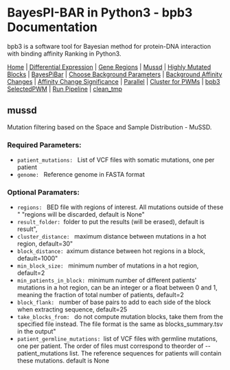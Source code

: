 # BayesPI-BAR in Python3 - bpb3 Documentation

bpb3 is a software tool for Bayesian method for protein-DNA interaction with binding affinity Ranking in Python3.


[Home](index.md) | [Differential Expression](differential_expression.md) | [Gene Regions](gene_regions.md) | [Mussd](mussd.md) | [Highly Mutated Blocks](highly_mutated_blocks.md) | [BayesPiBar](bayespi_bar.md) | [Choose Background Parameters](choose_background_parameters.md) | [Background Affinity Changes](background_affinity_changes.md) | [Affinity Change Significance](affinity_change_significance_test.md) | [Parallel](parallel.md) | [Cluster for PWMs](make_cluster4pwm.md) | [bpb3 SelectedPWM](bpb3selectedPWM.md) | [Run Pipeline](run_pipeline.md) | [clean_tmp](clean_tmp.md)  



## mussd
<p>Mutation filtering based on the Space and Sample Distribution - MuSSD.</p>

### Required Parameters:

<ul>
  <li><code>patient_mutations: </code> List of VCF files with somatic mutations, one per patient </li>
  <li><code>genome: </code> Reference genome in FASTA format </li>
  
</ul>



### Optional Paramaters:

  
<ul>
  <li><code>regions: </code> BED file with regions of interest. All mutations outside of these "
                                            "regions will be discarded, default is None"</li>
<li><code>result_folder: </code>folder to put the results (will be erased), default is result",</li>
  <li><code>cluster_distance: </code> maximum distance between mutations in a hot region, default=30"</li>
<li><code>block_distance: </code>aximum distance between hot regions in a block, default=1000"</li>
  <li><code>min_block_size: </code> minimum number of mutations in a hot region, default=2</li>
<li><code>min_patients_in_block: </code>minimum number of different patients' mutations in a hot region, can be an integer or a float between 0 and 1, meaning the fraction of total number of patients, default=2</li>
  <li><code>block_flank: </code> number of base pairs to add to each side of the block when extracting sequence, default=25</li>
  <li><code>take_blocks_from: </code> do not compute mutation blocks, take them from the specified file instead. The file format is the same as blocks_summary.tsv in the output"</li>
<li><code>patient_germline_mutations: </code>list of VCF files with germline mutations, one per patient. The order of files must correspond to theorder of --patient_mutations list. The reference sequences for patients will contain these mutations. default is None</li>
</ul>

